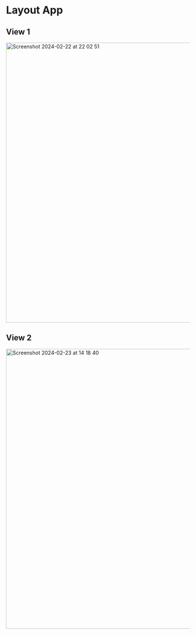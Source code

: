 # Layout App

## View 1
<img width="766" alt="Screenshot 2024-02-22 at 22 02 51" src="https://github.com/LokiAngelMx/LayoutApp/assets/102549935/2410d624-5cdd-4c13-b95a-e749e4410302">

## View 2
<img width="766" alt="Screenshot 2024-02-23 at 14 18 40" src="https://github.com/LokiAngelMx/AGarciaLayoutApp/assets/102549935/f65623a8-c8e9-46af-9116-7cedcc8d6001">
